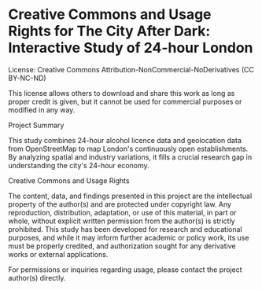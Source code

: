 # Creative Commons and Usage Rights for The City After Dark: Interactive Study of 24-hour London

License: Creative Commons Attribution-NonCommercial-NoDerivatives (CC BY-NC-ND)

This license allows others to download and share this work as long as proper credit is given, but it cannot be used for commercial purposes or modified in any way.

Project Summary

This study combines 24-hour alcohol licence data and geolocation data from OpenStreetMap to map London's continuously open establishments. By analyzing spatial and industry variations, it fills a crucial research gap in understanding the city's 24-hour economy.

Creative Commons and Usage Rights

The content, data, and findings presented in this project are the intellectual property of the author(s) and are protected under copyright law. Any reproduction, distribution, adaptation, or use of this material, in part or whole, without explicit written permission from the author(s) is strictly prohibited. This study has been developed for research and educational purposes, and while it may inform further academic or policy work, its use must be properly credited, and authorization sought for any derivative works or external applications.

For permissions or inquiries regarding usage, please contact the project author(s) directly.
